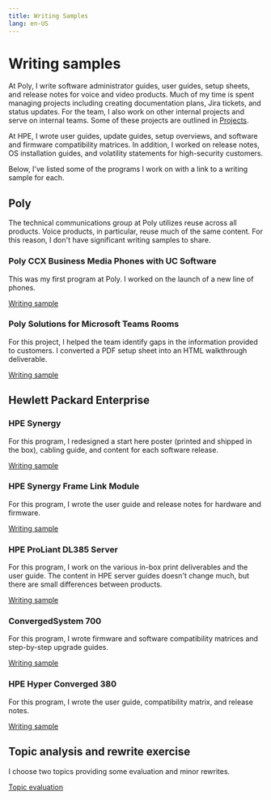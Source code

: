 ```yaml
---
title: Writing Samples
lang: en-US
---
```


# Writing samples

At Poly, I write software administrator guides, user guides, setup sheets, and release notes for voice and video products. Much of my time is spent managing projects including creating documentation plans, Jira tickets, and status updates. For the team, I also work on other internal projects and serve on internal teams. Some of these projects are outlined in [Projects](projects.md).

At HPE, I wrote user guides, update guides, setup overviews, and software and firmware compatibility matrices. In addition, I worked on release notes, OS installation guides, and volatility statements for high-security customers.

Below, I've listed some of the programs I work on with a link to a writing sample for each.

## Poly

The technical communications group at Poly utilizes reuse across all products. Voice products, in particular, reuse much of the same content. For this reason, I don't have significant writing samples to share.

### Poly CCX Business Media Phones with UC Software

This was my first program at Poly. I worked on the launch of a new line of phones.

[Writing sample](poly-ccx.md)

### Poly Solutions for Microsoft Teams Rooms

For this project, I helped the team identify gaps in the information provided to customers. I converted a PDF setup sheet into an HTML walkthrough deliverable.

[Writing sample](poly-mtr.md)

## Hewlett Packard Enterprise

### HPE Synergy

For this program, I redesigned a start here poster (printed and shipped in the box), cabling guide, and content for each software release.

[Writing sample](synergy.html)

### HPE Synergy Frame Link Module

For this program, I wrote the user guide and release notes for hardware and firmware.

[Writing sample](framelinkmodule.html)

### HPE ProLiant DL385 Server

For this program, I work on the various in-box print deliverables and the user guide. The content in HPE server guides doesn't change much, but there are small differences between products.

[Writing sample](HPEProLiantServers.html)

### ConvergedSystem 700

For this program, I wrote firmware and software compatibility matrices and step-by-step upgrade guides.

[Writing sample](cs700.html)

### HPE Hyper Converged 380

For this program, I wrote the user guide, compatibility matrix, and release notes.

[Writing sample](simplivity380.html)

## Topic analysis and rewrite exercise

I choose two topics providing some evaluation and minor rewrites.

[Topic evaluation](topicevaluation.html)
